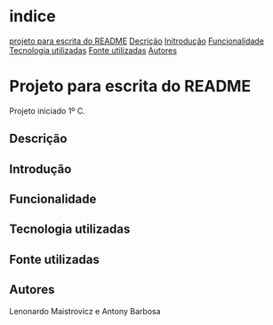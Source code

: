 # indice

[projeto para escrita do README](#projeto-para-escrita-do-readme)
[Decrição](#descrição)
[Initrodução](#introdução)
[Funcionalidade](#funcionalidade)
[Tecnologia utilizadas](#tecnologia-utilizadas)
[Fonte utilizadas](#fonte-utilizadas)
[Autores](#autores)

# Projeto para escrita do README

Projeto iniciado 1º C.

## Descrição



## Introdução

## Funcionalidade

## Tecnologia utilizadas

## Fonte utilizadas

## Autores

Lenonardo Maistrovicz e Antony Barbosa